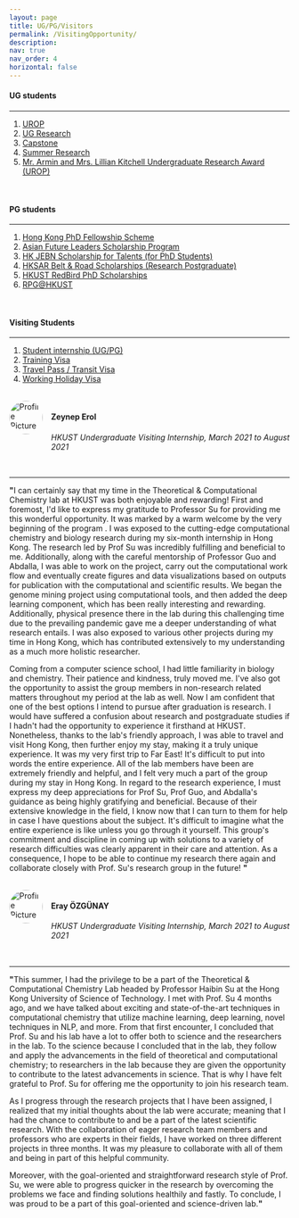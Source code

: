 ```yaml
---
layout: page
title: UG/PG/Visitors
permalink: /VisitingOpportunity/
description:  
nav: true
nav_order: 4
horizontal: false
---
```


<h4 style="text-align: left;"><strong>UG students</strong></h4>
<hr>

1. [UROP](https://urop.hkust.edu.hk/)
2. [UG Research](https://advise.science.ust.hk/sfs/research-opportunities)
3. [Capstone](https://libguides.hkust.edu.hk/chem4689)
4. [Summer Research](https://pgsummerprogram.ust.hk/application/)
5. [Mr. Armin and Mrs. Lillian Kitchell Undergraduate Research Award (UROP)](https://c108d628-92e9-4397-b61b-0f1586da3062.filesusr.com/ugd/6dbcca_8d2c19aaf0e24ed4a85364bba24332f2.pdf)

<br>

<h4 style="text-align: left;"><strong>PG students</strong></h4>
<hr>

1. [Hong Kong PhD Fellowship Scheme](https://cerg1.ugc.edu.hk/hkpfs/index.html)
2. [Asian Future Leaders Scholarship Program](https://www.bxai.org/aflsp/scholarships/aflsp-overview/)
3. [HK JEBN Scholarship for Talents (for PhD Students)](https://c108d628-92e9-4397-b61b-0f1586da3062.filesusr.com/ugd/6dbcca_947dffe777924936a79faee89aeba93f.pdf)
4. [HKSAR Belt & Road Scholarships (Research Postgraduate)](https://c108d628-92e9-4397-b61b-0f1586da3062.filesusr.com/ugd/6dbcca_a360b8a49fb546c9aa72d8f8faabecae.pdf)
5. [HKUST RedBird PhD Scholarships](https://c108d628-92e9-4397-b61b-0f1586da3062.filesusr.com/ugd/5c2b19_a17f5c7180b34cefaa73db8239dac1e2.pdf)
6. [RPG@HKUST](https://science.hkust.edu.hk/academic_programs/postgrad_prog/rpg_programs)

<br>

<h4 style="text-align: left;"><strong>Visiting Students</strong></h4>
<hr>

1. [Student internship (UG/PG)](https://fytgs.hkust.edu.hk/prospective-students/programs/short-term-study/international-visiting-internship-student-program)
2. [Training Visa](https://www.immd.gov.hk/eng/services/visas/training.html)
3. [Travel Pass / Transit Visa](https://www.immd.gov.hk/eng/services/visas/hksar_travel_pass.html)
4. [Working Holiday Visa](https://www.immd.gov.hk/eng/services/visas/working_holiday_scheme.html)

<br>

<div style="display: flex; align-items: start;">
  <img src="{{ 'assets/img/visiting/Zeynep.jpg' | relative_url }}" alt="Profile Picture" style="width: 60px; height: 60px; border-radius: 50%; margin-right: 15px;">
  <div>
    <h4 style="text-align: left;"><strong>Zeynep Erol</strong></h4>
    <h6 style="text-align: left;">HKUST Undergraduate Visiting Internship, March 2021 to August 2021</h6>
  </div>
</div>
<hr>

<strong>"</strong>I can certainly say that my time in the Theoretical & Computational Chemistry lab at HKUST was both enjoyable and rewarding! First and foremost, I'd like to express my gratitude to Professor Su for providing me this wonderful opportunity. It was marked by a warm welcome by the very beginning of the program . I was exposed to the cutting-edge computational chemistry and biology research during my six-month internship in Hong Kong. The research led by Prof Su was incredibly fulfilling and beneficial to me. Additionally, along with the careful mentorship of Professor Guo and Abdalla, I was able to work on the project, carry out the computational work flow and eventually create figures and data visualizations based on outputs for publication with the computational and scientific results. We began the genome mining project using computational tools, and then added the deep learning component, which has been really interesting and rewarding. Additionally, physical presence there in the lab during this challenging time due to the prevailing pandemic gave me a deeper understanding of what research entails. I was also exposed to various other projects during my time in Hong Kong, which has contributed extensively to my understanding as a much more holistic researcher. <br>

Coming from a computer science school, I had little familiarity in biology and chemistry. Their patience and kindness, truly moved me. I've also got the opportunity to assist the group members in non-research related matters throughout my period at the lab as well. Now I am confident that one of the best options I intend to pursue after graduation is research. I would have suffered a confusion about research and postgraduate studies if I hadn't had the opportunity to experience it firsthand at HKUST. Nonetheless, thanks to the lab's friendly approach, I was able to travel and visit Hong Kong, then further enjoy my stay, making it a truly unique experience. It was my very first trip to Far East! It's difficult to put into words the entire experience. All of the lab members have been are extremely friendly and helpful, and I felt very much a part of the group during my stay in Hong Kong. In regard to the research experience, I must express my deep appreciations for Prof Su, Prof Guo, and Abdalla's guidance as being highly gratifying and beneficial. Because of their extensive knowledge in the field, I know now that I can turn to them for help in case I have questions about the subject. It's difficult to imagine what the entire experience is like unless you go through it yourself. This group's commitment and discipline in coming up with solutions to a variety of research difficulties was clearly apparent in their care and attention. As a consequence, I hope to be able to continue my research there again and collaborate closely with Prof. Su's research group in the future! <strong>"</strong>

<br>

<div style="display: flex; align-items: start;">
  <img src="{{ 'assets/img/visiting/Eray.jpg' | relative_url }}" alt="Profile Picture" style="width: 60px; height: 60px; border-radius: 50%; margin-right: 15px;">
  <div>
    <h4 style="text-align: left;"><strong>Eray ÖZGÜNAY</strong></h4>
    <h6 style="text-align: left;">HKUST Undergraduate Visiting Internship, March 2021 to August 2021</h6>
  </div>
</div>
<hr>

<strong>"</strong>This summer, I had the privilege to be a part of the Theoretical & Computational Chemistry Lab headed by Professor Haibin Su at the Hong Kong University of Science of Technology. I met with Prof. Su 4 months ago, and we have talked about exciting and state-of-the-art techniques in computational chemistry that utilize machine learning, deep learning, novel techniques in NLP, and more. From that first encounter, I concluded that Prof. Su and his lab have a lot to offer both to science and the researchers in the lab. To the science because I concluded that in the lab, they follow and apply the advancements in the field of theoretical and computational chemistry; to researchers in the lab because they are given the opportunity to contribute to the latest advancements in science. That is why I have felt grateful to Prof. Su for offering me the opportunity to join his research team. <br>

As I progress through the research projects that I have been assigned, I realized that my initial thoughts about the lab were accurate; meaning that I had the chance to contribute to and be a part of the latest scientific research. With the collaboration of eager research team members and professors who are experts in their fields, I have worked on three different projects in three months. It was my pleasure to collaborate with all of them and being in part of this helpful community. <br>

Moreover, with the goal-oriented and straightforward research style of Prof. Su, we were able to progress quicker in the research by overcoming the problems we face and finding solutions healthily and fastly. To conclude, I was proud to be a part of this goal-oriented and science-driven lab.<strong>"</strong>